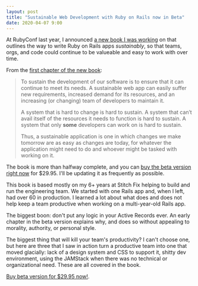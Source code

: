 ```yaml
---
layout: post
title: "Sustainable Web Development with Ruby on Rails now in Beta"
date: 2020-04-07 9:00
---
```

At RubyConf last year, I announced [a new book I was working](https://sustinable-rails.com) on that outlines the way to write Ruby on Rails apps
_sustainably_, so that teams, orgs, and code could continue to be valueable and easy to work with over time.

<!-- more -->

From the [first chapter of the new book](https://sustainable-rails.com):

> To sustain the development of our software is to ensure that it can continue to meet its needs. A sustainable web app can easily suffer new requirements, increased demand for its resources, and an increasing (or changing) team of developers to maintain it.
> 
> A system that is hard to change is hard to sustain. A system that can’t avail itself of the resources it needs to function is hard to sustain. A system that only <strong>some</strong> developers can work on is hard to sustain.
> 
> Thus, a sustainable application is one in which changes we make tomorrow are as easy as changes are today, for whatever the application might need to do and whoever might be tasked with working on it.

The book is more than halfway complete, and you can [buy the beta version right now](https://sowl.co/boqdo7) for $29.95.  I'll be updating it as frequently as possible.

This book is based mostly on my 6+ years at Stitch Fix helping to build and run the engineering team. We started with one Rails app and, when I left, had over 60 in production.  I learned a lot about what does and does not help keep a team productive when working on a multi-year-old Rails app.

The biggest boon: don't put any logic in your Active Records ever.  An early chapter in the beta version explains
why, and does so without appealing to morality, authority, or personal style.

The biggest thing that will kill your team's productivity? I can't choose one, but here are three that I saw in
action turn a productive team into one that moved glacially: lack of a design system and CSS to support it, shitty
dev environment, using the JAMStack when there was no technical or organizational need.  These are all covered in
the book.

[Buy beta version for $29.95 now!](https://sowl.co/boqdo7).
